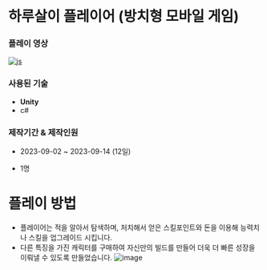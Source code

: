 # 하루살이 플레이어 (방치형 모바일 게임)
### 플레이 영상
<a href="https://www.youtube.com/watch?v=hpCMVTnQkjQ&t=36s">![js](https://img.shields.io/badge/YouTube-FF0000?style=for-the-badge&logo=youtube&logoColor=white)</a>
### 사용된 기술
+ **Unity**
+ c#
### 제작기간 & 제작인원
+ 2023-09-02 ~ 2023-09-14 (12일)
+ 1명

  #
# 플레이 방법
* 플레이어는 적을 알아서 탐색하며, 처치해서 얻은 스킬포인트와 돈을 이용해 능력치나 스킬을 업그레이드 시킵니다. 
* 다른 특징을 가진 캐릭터를 구매하여 자신만의 빌드를 만들어 더욱 더 빠른 성장을 이뤄낼 수 있도록 만들었습니다.
![image](https://github.com/jaebins/EphemeraGameScript/assets/70888275/3461e354-9315-475d-8479-bbc3f5782a1f)


